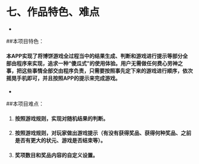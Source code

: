 # 七、作品特色、难点

* 
##本项目特色：
#### 本APP实现了将博饼游戏全过程当中的结果生成、判断和游戏进行提示等部分全部由程序来实现，追求一种“傻瓜式”的使用体验。用户无需做任何费心劳神之事，把这些事情全部交由程序负责，只需要按照事先定下来的游戏进行顺序，依次摇晃手机即可，并且按照APP的提示来完成游戏。
* 
##本项目难点：

1. #### 按照游戏规则，实现对随机结果的判断。
2. #### 按照游戏规则，对玩家做出游戏提示（有没有获得奖品、获得何种奖品、之前是否有更大的状元、游戏是否结束等）。
3. #### 奖项数目和奖品内容的自定义设置。


